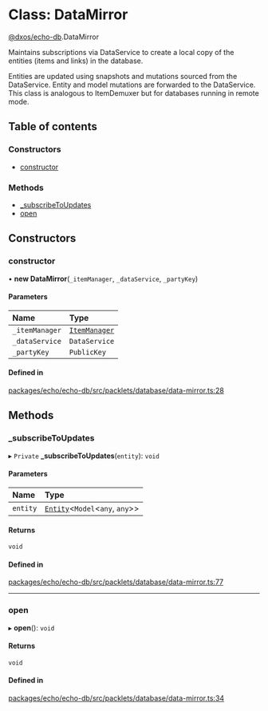 # Class: DataMirror

[@dxos/echo-db](../modules/dxos_echo_db.md).DataMirror

Maintains subscriptions via DataService to create a local copy of the entities (items and links) in the database.

Entities are updated using snapshots and mutations sourced from the DataService.
Entity and model mutations are forwarded to the DataService.
This class is analogous to ItemDemuxer but for databases running in remote mode.

## Table of contents

### Constructors

- [constructor](dxos_echo_db.DataMirror.md#constructor)

### Methods

- [\_subscribeToUpdates](dxos_echo_db.DataMirror.md#_subscribetoupdates)
- [open](dxos_echo_db.DataMirror.md#open)

## Constructors

### constructor

• **new DataMirror**(`_itemManager`, `_dataService`, `_partyKey`)

#### Parameters

| Name | Type |
| :------ | :------ |
| `_itemManager` | [`ItemManager`](dxos_echo_db.ItemManager.md) |
| `_dataService` | `DataService` |
| `_partyKey` | `PublicKey` |

#### Defined in

[packages/echo/echo-db/src/packlets/database/data-mirror.ts:28](https://github.com/dxos/dxos/blob/32ae9b579/packages/echo/echo-db/src/packlets/database/data-mirror.ts#L28)

## Methods

### \_subscribeToUpdates

▸ `Private` **_subscribeToUpdates**(`entity`): `void`

#### Parameters

| Name | Type |
| :------ | :------ |
| `entity` | [`Entity`](dxos_echo_db.Entity.md)<`Model`<`any`, `any`\>\> |

#### Returns

`void`

#### Defined in

[packages/echo/echo-db/src/packlets/database/data-mirror.ts:77](https://github.com/dxos/dxos/blob/32ae9b579/packages/echo/echo-db/src/packlets/database/data-mirror.ts#L77)

___

### open

▸ **open**(): `void`

#### Returns

`void`

#### Defined in

[packages/echo/echo-db/src/packlets/database/data-mirror.ts:34](https://github.com/dxos/dxos/blob/32ae9b579/packages/echo/echo-db/src/packlets/database/data-mirror.ts#L34)
